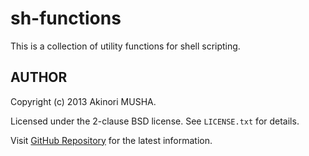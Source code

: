 sh-functions
============

This is a collection of utility functions for shell scripting.

AUTHOR
------

Copyright (c) 2013 Akinori MUSHA.

Licensed under the 2-clause BSD license.  See `LICENSE.txt` for
details.

Visit [GitHub Repository](https://github.com/knu/sh-functions) for the
latest information.
